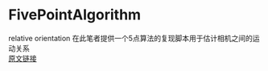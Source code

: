 # FivePointAlgorithm  
relative orientation 
在此笔者提供一个5点算法的复现脚本用于估计相机之间的运动关系    
[原文链接](https://openresearch-repository.anu.edu.au/bitstream/1885/64525/2/01_Hartley_An_Efficient_Hidden_Variable_2011.pdf)  
